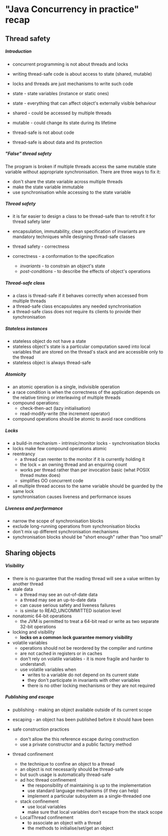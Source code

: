 # "Java Concurrency in practice" recap #

## Thread safety

##### Introduction

- concurrent programming is not about threads and locks
- writing thread-safe code is about access to state (shared, mutable) 
- locks and threads are just mechanisms to write such code


- state - state variables (instance or static ones)
- state - everything that can affect object's externally visible behaviour


- shared - could be accessed by multiple threads
- mutable - could change its state during its lifetime


- thread-safe is not about code
- thread-safe is about data and its protection

##### "False" thread safety

The program is broken if multiple threads access the same mutable state variable without appropriate synchronisation. There are three ways to fix it:

- don't share the state variable across multiple threads
- make the state variable immutable
- use synchronisation while accessing to the state variable

##### Thread safety

- it is far easier to design a class to be thread-safe than to retrofit it for thread safety later
- encapsulation, immutability, clean specification of invariants are mandatory techniques while designing thread-safe classes


- thread safety - correctness
- correctness - a conformation to the specification
    - _invariants_ - to constrain an object's state
    - _post-conditions_ - to describe the effects of object's operations
    
##### Thread-safe class    

- a class is thread-safe if it behaves correctly when accessed from multiple threads
- a thread-safe class encapsulates any needed synchronisation
- a thread-safe class does not require its clients to provide their synchronisation

##### Stateless instances

- stateless object do not have a state
- stateless object's state is a particular computation saved into local variables that are stored on the thread's stack and are accessible only to the thread
- stateless object is always thread-safe

##### Atomicity

- an atomic operation is a single, indivisible operation
- a race condition is when the correctness of the application depends on the relative timing or interleaving of multiple threads
- compound operations:
    - check-then-act (lazy initialisation)
    - read-modify-write (the increment operator)
- compound operations should be atomic to avoid race conditions

##### Locks

- a build-in mechanism - intrinsic/monitor locks - synchronisation blocks
- locks make few compound operations atomic
- reentrancy
    - a thread can reenter to the monitor if it is currently holding it
    - the lock = an owning thread and an enquiring count
    - works per thread rather than per invocation basic (what POSIX thread mutex does)
    - simplifies OO concurrent code
- all multiple thread access to the same variable should be guarded by the same lock
- synchronisation causes liveness and performance issues

##### Liveness and performance

- narrow the scope of synchronisation blocks
- exclude long-running operations from synchronisation blocks
- don't mix up different synchronisation mechanisms
- synchronisation blocks should be "short enough" rather than "too small"


## Sharing objects

##### Visibility

- there is no guarantee that the reading thread will see a value written by another thread
- stale data
    - a thread may see an out-of-date data
    - a thread may see an up-to-date data
    - can cause serious safety and liveness failures
    - is similar to READ_UNCOMMITTED isolation level
- nonatomic 64-bit operations
    - the JVM is permitted to treat a 64-bit read or write as two separate 32-bit operations
- locking and visibility
    - **locks on a common lock guarantee memory visibility**
- volatile variables
    - operations should not be reordered by the compiler and runtime
    - are not cached in registers or in caches
    - don't rely on volatile variables - it is more fragile and harder to understand\
    - use volatile variables when
        - writes to a variable do not depend on its current state
        - they don't participate in invariants with other variables
        - there is no other locking mechanisms or they are not required

##### Publishing and escape

- publishing - making an object available outside of its current scope
- escaping - an object has been published before it should have been


- safe construction practices
    - don't allow the this reference escape during construction
    - use a private constructor and a public factory method

   
- thread confinement
    - the technique to confine an object to a thread
    - an object is not necessarily should be thread-safe
    - but such usage is automatically thread-safe
    - ad hoc thread confinement
        - the responsibility of maintaining is up to the implementation
        - use standard language mechanisms (if they can help)
        - implement a particular subsystem as a single-threaded one
    - stack confinement
        - use local variables
        - make sure that local variables don't escape from the stack scope
    - LocalThread confinement
        - to associate an object with a thread
        - the methods to initialise/set/get an object
    
